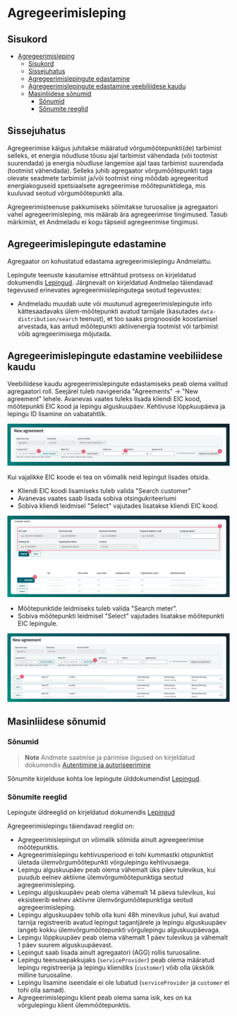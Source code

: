 # Agregeerimisleping

## Sisukord

<!-- TOC -->
* [Agregeerimisleping](#agregeerimisleping)
  * [Sisukord](#sisukord)
  * [Sissejuhatus](#sissejuhatus)
  * [Agregeerimislepingute edastamine](#agregeerimislepingute-edastamine)
  * [Agregeerimislepingute edastamine veebiliidese kaudu](#agregeerimislepingute-edastamine-veebiliidese-kaudu)
  * [Masinliidese sõnumid](#masinliidese-sõnumid)
    * [Sõnumid](#sõnumid)
    * [Sõnumite reeglid](#sõnumite-reeglid)
<!-- TOC -->

## Sissejuhatus

Agregeerimise käigus juhitakse määratud võrgumõõtepunkti(de) tarbimist selleks, et energia nõudluse tõusu ajal tarbimist vähendada (või tootmist suurendada) ja energia nõudluse langemise ajal taas tarbimist suurendada (tootmist vähendada). Selleks juhib agregaator võrgumõõtepunkti taga olevate seadmete tarbimist ja/või tootmist ning mõõdab agregeeritud energiakoguseid spetsiaalsete agregeerimise mõõtepunktidega, mis kuuluvad seotud võrgumõõtepunkti alla.

Agregeerimisteenuse pakkumiseks sõlmitakse turuosalise ja agregaatori vahel agregeerimisleping, mis määrab ära agregeerimise tingimused. Tasub märkimist, et Andmeladu ei kogu täpseid agregeerimise tingimusi.

## Agregeerimislepingute edastamine

Agregaator on kohustatud edastama agregeerimislepingu Andmelattu.

Lepingute teenuste kasutamise ettnähtud protsess on kirjeldatud dokumendis [Lepingud](06-lepingud.md). Järgnevalt on kirjeldatud Andmelao täiendavad tegevused erinevates agregeerimislepingutega seotud tegevustes:

- Andmeladu muudab uute või muutunud agregeerimislepingute info kättesaadavaks ülem-mõõtepunkti avatud tarnijale (kasutades `data-distribution/search` teenust), et too saaks prognooside koostamisel arvestada, kas antud mõõtepunkti aktiivenergia tootmist või tarbimist võib agregeerimisega mõjutada.

## Agregeerimislepingute edastamine veebiliidese kaudu

Veebiliidese kaudu agregeerimislepingute edastamiseks peab olema valitud agregaatori roll. Seejärel tuleb navigeerida "Agreements" -> "New agreement" lehele. Avanevas vaates tuleks lisada kliendi EIC kood, mõõtepunkti EIC kood ja lepingu alguskuupäev. Kehtivuse lõppkuupäeva ja lepingu ID lisamine on vabatahtlik. 

![Uue lepingu lisamine](../images/opp-ui/agreement/aggregation-agreement/new-agreement.png)

Kui vajalikke EIC koode ei tea on võimalik neid lepingut lisades otsida.

- Kliendi EIC koodi lisamiseks tuleb valida "Search customer"
- Avanevas vaates saab lisada sobiva otsingukriteeriumi
- Sobiva kliendi leidmisel "Select" vajutades lisatakse kliendi EIC kood.

![Kliendi otsimine](../images/opp-ui/agreement/aggregation-agreement/search-customer.png)

- Mõõtepunktide leidmiseks tuleb valida "Search meter".
- Sobiva mõõtepunkti leidmisel "Select" vajutades lisatakse mõõtepunkti EIC lepingule.

![Mõõtepunkti otsimine](../images/opp-ui/agreement/aggregation-agreement/search_metering_point.png)

## Masinliidese sõnumid

### Sõnumid

> **Note**
> Andmete saatmise ja pärimise õigused on kirjeldatud dokumendis [Autentimine ja autoriseerimine](03-autentimine-ja-autoriseerimine.md)

Sõnumite kirjelduse kohta loe lepingute ülddokumendist [Lepingud](06-lepingud.md).

### Sõnumite reeglid

Lepingute üldreeglid on kirjeldatud dokumendis [Lepingud](06-lepingud.md#sõnumite-reeglid)

Agregeerimislepingu täiendavad reeglid on:

- Agregeerimislepingut on võimalik sõlmida ainult agreegeerimise mõõtepunktis.
- Agregeerimislepingu kehtivusperiood ei tohi kummastki otspunktist ületada ülemvõrgumõõtepunkti võrgulepingu kehtivusaega.
- Lepingu alguskuupäev peab olema vähemalt üks päev tulevikus, kui puudub eelnev aktiivne ülemvõrgumõõtepunktiga seotud agregeerimisleping.
- Lepingu alguskuupäev peab olema vähemalt 14 päeva tulevikus, kui eksisteerib eelnev aktiivne ülemvõrgumõõtepunktiga seotud agregeerimisleping.
- Lepingu alguskuupäev tohib olla kuni 48h minevikus juhul, kui avatud tarnija registreerib avatud lepingut tagantjärele ja lepingu alguskuupäev langeb kokku ülemvõrgumõõtepunkti võrgulepingu alguskuupäevaga.
- Lepingu lõppkuupäev peab olema vähemalt 1 päev tulevikus ja vähemalt 1 päev suurem alguskuupäevast.
- Lepingut saab lisada ainult agregaatori (AGG) rollis turuosaline.
- Lepingu teenusepakkujaks (`serviceProvider`) peab olema määratud lepingu registreerija ja lepingu kliendiks (`customer`) võib olla ükskõik milline turuosaline.
- Lepingu lisamine iseendale ei ole lubatud (`serviceProvider` ja `customer` ei tohi olla samad).
- Agregeerimislepingu klient peab olema sama isik, kes on ka võrgulepingu klient ülemmõõtepunktis.
